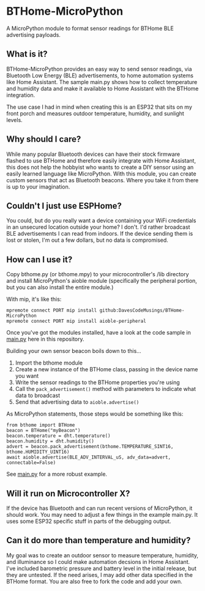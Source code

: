 # BTHome-MicroPython
A MicroPython module to format sensor readings for BTHome BLE advertising payloads.

## What is it?
BTHome-MicroPython provides an easy way to send sensor readings, via Bluetooth Low Energy (BLE) advertisements, to home automation systems like Home Assistant. The sample main.py shows how to collect temperature and humidity data and make it available to Home Assistant with the BTHome integration.

The use case I had in mind when creating this is an ESP32 that sits on my front porch and measures outdoor temperature, humidity, and sunlight levels. 

## Why should I care?
While many popular Bluetooth devices can have their stock firmware flashed to use BTHome and therefore easily integrate with Home Assistant, this does not help the hobbyist who wants to create a DIY sensor using an easily learned language like MicroPython. With this module, you can create custom sensors that act as Bluetooth beacons. Where you take it from there is up to your imagination.

## Couldn't I just use ESPHome?
You could, but do you really want a device containing your WiFi credentials in an unsecured location outside your home? I don't. I'd rather broadcast BLE advertisements I can read from indoors. If the device sending them is lost or stolen, I'm out a few dollars, but no data is compromised.

## How can I use it?
Copy bthome.py (or bthome.mpy) to your microcontroller's /lib directory and install MicroPython's aioble module (specifically the peripheral portion, but you can also install the entire module.)

With mip, it's like this:

```
mpremote connect PORT mip install github:DavesCodeMusings/BTHome-MicroPython
mpremote connect PORT mip install aioble-peripheral
```

Once you've got the modules installed, have a look at the code sample in [main.py](main.py) here in this repository.

Building your own sensor beacon boils down to this...
1. Import the bthome module
2. Create a new instance of the BTHome class, passing in the device name you want
3. Write the sensor readings to the BTHome properties you're using
4. Call the `pack_advertisement()` method with parameters to indicate what data to broadcast
5. Send that advertising data to `aioble.advertise()`

As MicroPython statements, those steps would be something like this:

```
from bthome import BTHome
beacon = BTHome("myBeacon")
beacon.temperature = dht.temperature()
beacon.humidity = dht.humidity()
advert = beacon.pack_advertisement(bthome.TEMPERATURE_SINT16, bthome.HUMIDITY_UINT16)
await aioble.advertise(BLE_ADV_INTERVAL_uS, adv_data=advert, connectable=False)
```

See [main.py](main.py) for a more robust example.

## Will it run on Microcontroller X?
If the device has Bluetooth and can run recent versions of MicroPython, it should work. You may need to adjust a few things in the example main.py. It uses some ESP32 specific stuff in parts of the debugging output.

## Can it do more than temperature and humidity?
My goal was to create an outdoor sensor to measure temperature, humidity, and illuminance so I could make automation decsions in Home Assistant. I've included barometric pressure and battery level in the initial release, but they are untested. If the need arises, I may add other data specified in the BTHome format. You are also free to fork the code and add your own.
